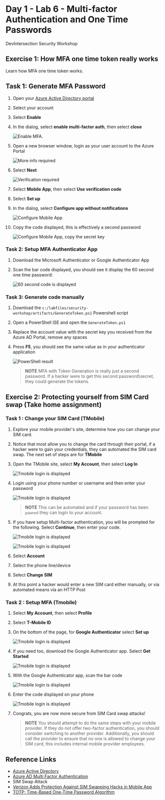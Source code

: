 # Day 1 - Lab 6 - Multi-factor Authentication and One Time Passwords

DevIntersection Security Workshop

## Exercise 1: How MFA one time token really works

Learn how MFA one time token works.

## Task 1: Generate MFA Password

1. Open your [Azure Active Directory portal](https://account.activedirectory.windowsazure.com/UserManagement/MultifactorVerification.aspx?BrandContextID=O365)
2. Select your account
3. Select **Enable**
4. In the dialog, select **enable multi-factor auth**, then select **close**

    ![Enable MFA.](media/enable-multifactor-auth.png "Enable MFA")

5. Open a new browser window, login as your user account to the Azure Portal

    ![More info required](media/more-info-required.png "More info required")

6. Select **Next**

   ![Verification required](media/additional-security-verification.png "Verification required")

7. Select **Mobile App**, then select **Use verification code**
8. Select **Set up**
9. In the dialog, select **Configure app without notifications**

    ![Configure Mobile App](media/configure-mobile-app.png "Configure Mobile App")

10. Copy the code displayed, this is effectively a second password

    ![Configure Mobile App, copy the secret key](media/configure-mobile-app-2.png "Copy the secret key")

### Task 2: Setup MFA Authenticator App

1. Download the Microsoft Authenticator or Google Authenticator App
2. Scan the bar code displayed, you should see it display the 60 second one time password:

    ![60 second code is displayed](media/google-authenticator.png "60 second code is displayed")

### Task 3: Generate code manually

1. Download the `c:/labfiles/security-workshop/artifacts/GenerateToken.ps1` Powershell script

2. Open a PowerShell ISE and open the `GenerateToken.ps1`

3. Replace the account value with the secret key you received from the Azure AD Portal, remove any spaces

4. Press **F5**, you should see the same value as in your authenticator application

    ![PowerShell result](media/generate-token.png "PowerShell result is displayed")

    > **NOTE** MFA with Token Generation is really just a second password. If a hacker were to get this second password\secret, they could generate the tokens.

## Exercise 2: Protecting yourself from SIM Card swap (Take home assignment)

### Task 1 : Change your SIM Card (TMobile)

1. Explore your mobile provider's site, determine how you can change your SIM card.

2. Notice that most allow you to change the card through their portal, if a hacker were to gain your credentials, they can automated the SIM card swap. The next set of steps are for **TMobile**

3. Open the TMobile site, select **My Account**, then select **Log In**

    ![Tmobile login is displayed](media/tmobile-signin.png "Login to Tmobile")

4. Login using your phone number or username and then enter your password
  
    ![Tmobile login is displayed](media/tmobile-signin2.png "Login to Tmobile")

    > **NOTE** This can be automated and if your password has been `pawned` they can login to your account.

5. If you have setup Multi-factor authentication, you will be prompted for the following. Select **Continue**, then enter your code.

    ![Tmobile login is displayed](media/tmobile-mfa.png "Login to Tmobile")

    ![Tmobile login is displayed](media/tmobile-mfa-verify.png "Login to Tmobile")

6. Select **Account**

7. Select the phone line/device

8. Select **Change SIM**

9. At this point a hacker would enter a new SIM card either manually, or via automated means via an HTTP Post

### Task 2 : Setup MFA (Tmobile)

1. Select **My Account**, then select **Profile**
2. Select **T-Mobile ID**
3. On the bottom of the page, for **Google Authenticator** select **Set up**

    ![Tmobile login is displayed](media/tmobile-id.png "Login to Tmobile")

4. If you need too, download the Google Authenticator app. Select **Get Started**

    ![Tmobile login is displayed](media/tmobile-google-getstarted.png "Login to Tmobile")

5. With the Google Authenticator app, scan the bar code

    ![Tmobile login is displayed](media/tmobile-google-code.png "Login to Tmobile")

6. Enter the code displayed on your phone

    ![Tmobile login is displayed](media/tmobile-google-code-verify.png "Login to Tmobile")

7. Congrats, you are now more secure from SIM Card swap attacks!

    > **NOTE** You should attempt to do the same steps with your mobile provider.  If they do not offer two-factor authentication, you should consider switching to another provider.  Additionally, you should call the provider to ensure that no one is allowed to change your SIM card, this includes internal mobile provider employees.

## Reference Links

- [Azure Active Directory](https://docs.microsoft.com/en-us/azure/active-directory/fundamentals/active-directory-whatis)
- [Azure AD Multi Factor Authentication](https://docs.microsoft.com/en-us/azure/active-directory/authentication/concept-mfa-howitworks)
- SIM Swap Attack
- [Verizon Adds Protection Against SIM Swapping Hacks in Mobile App](https://www.vice.com/en_us/article/3azv4y/verizon-sim-swapping-hack-protection-number-lock)
- [TOTP: Time-Based One-Time Password Algorithm](https://tools.ietf.org/html/rfc6238)
